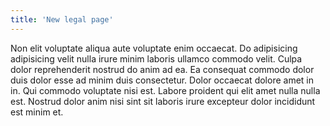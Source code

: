 ```yaml
---
title: 'New legal page'
---
```



Non elit voluptate aliqua aute voluptate enim occaecat. Do adipisicing adipisicing velit nulla irure minim laboris ullamco commodo velit. Culpa dolor reprehenderit nostrud do anim ad ea. Ea consequat commodo dolor duis dolor esse ad minim duis consectetur. Dolor occaecat dolore amet in in. Qui commodo voluptate nisi est. Labore proident qui elit amet nulla nulla est. Nostrud dolor anim nisi sint sit laboris irure excepteur dolor incididunt est minim et.